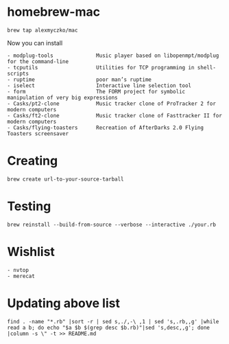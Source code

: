 # homebrew-mac

`brew tap alexmyczko/mac`

Now you can install
```
- modplug-tools              Music player based on libopenmpt/modplug for the command-line   
- tcputils                   Utilities for TCP programming in shell-scripts
- ruptime                    poor man’s ruptime
- iselect                    Interactive line selection tool                                     
- form                       The FORM project for symbolic manipulation of very big expressions  
- Casks/pt2-clone            Music tracker clone of ProTracker 2 for modern computers            
- Casks/ft2-clone            Music tracker clone of Fasttracker II for modern computers          
- Casks/flying-toasters      Recreation of AfterDarks 2.0 Flying Toasters screensaver            
```

# Creating

`brew create url-to-your-source-tarball`

# Testing

`brew reinstall --build-from-source --verbose --interactive ./your.rb`

# Wishlist
```
- nvtop
- merecat
```

# Updating above list

`find . -name "*.rb" |sort -r | sed s,./,-\ ,1 | sed 's,.rb,,g' |while read a b; do echo "$a $b $(grep desc $b.rb)"|sed 's,desc,,g'; done |column -s \" -t >> README.md`
